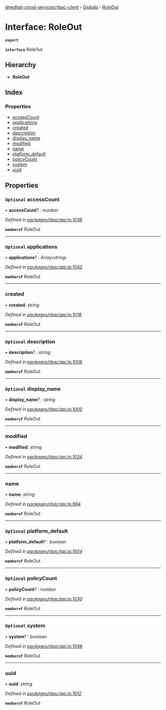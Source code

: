[@redhat-cloud-services/rbac-client](../README.md) › [Globals](../globals.md) › [RoleOut](roleout.md)

# Interface: RoleOut

**`export`** 

**`interface`** RoleOut

## Hierarchy

* **RoleOut**

## Index

### Properties

* [accessCount](roleout.md#optional-accesscount)
* [applications](roleout.md#optional-applications)
* [created](roleout.md#created)
* [description](roleout.md#optional-description)
* [display_name](roleout.md#optional-display_name)
* [modified](roleout.md#modified)
* [name](roleout.md#name)
* [platform_default](roleout.md#optional-platform_default)
* [policyCount](roleout.md#optional-policycount)
* [system](roleout.md#optional-system)
* [uuid](roleout.md#uuid)

## Properties

### `Optional` accessCount

• **accessCount**? : *number*

*Defined in [packages/rbac/api.ts:1036](https://github.com/RedHatInsights/javascript-clients/blob/master/packages/rbac/api.ts#L1036)*

**`memberof`** RoleOut

___

### `Optional` applications

• **applications**? : *Array‹string›*

*Defined in [packages/rbac/api.ts:1042](https://github.com/RedHatInsights/javascript-clients/blob/master/packages/rbac/api.ts#L1042)*

**`memberof`** RoleOut

___

###  created

• **created**: *string*

*Defined in [packages/rbac/api.ts:1018](https://github.com/RedHatInsights/javascript-clients/blob/master/packages/rbac/api.ts#L1018)*

**`memberof`** RoleOut

___

### `Optional` description

• **description**? : *string*

*Defined in [packages/rbac/api.ts:1006](https://github.com/RedHatInsights/javascript-clients/blob/master/packages/rbac/api.ts#L1006)*

**`memberof`** RoleOut

___

### `Optional` display_name

• **display_name**? : *string*

*Defined in [packages/rbac/api.ts:1000](https://github.com/RedHatInsights/javascript-clients/blob/master/packages/rbac/api.ts#L1000)*

**`memberof`** RoleOut

___

###  modified

• **modified**: *string*

*Defined in [packages/rbac/api.ts:1024](https://github.com/RedHatInsights/javascript-clients/blob/master/packages/rbac/api.ts#L1024)*

**`memberof`** RoleOut

___

###  name

• **name**: *string*

*Defined in [packages/rbac/api.ts:994](https://github.com/RedHatInsights/javascript-clients/blob/master/packages/rbac/api.ts#L994)*

**`memberof`** RoleOut

___

### `Optional` platform_default

• **platform_default**? : *boolean*

*Defined in [packages/rbac/api.ts:1054](https://github.com/RedHatInsights/javascript-clients/blob/master/packages/rbac/api.ts#L1054)*

**`memberof`** RoleOut

___

### `Optional` policyCount

• **policyCount**? : *number*

*Defined in [packages/rbac/api.ts:1030](https://github.com/RedHatInsights/javascript-clients/blob/master/packages/rbac/api.ts#L1030)*

**`memberof`** RoleOut

___

### `Optional` system

• **system**? : *boolean*

*Defined in [packages/rbac/api.ts:1048](https://github.com/RedHatInsights/javascript-clients/blob/master/packages/rbac/api.ts#L1048)*

**`memberof`** RoleOut

___

###  uuid

• **uuid**: *string*

*Defined in [packages/rbac/api.ts:1012](https://github.com/RedHatInsights/javascript-clients/blob/master/packages/rbac/api.ts#L1012)*

**`memberof`** RoleOut
